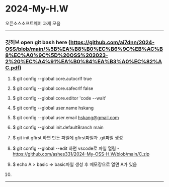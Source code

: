 # 2024-My-H.W
오픈소스소프트웨어 과제 모음


--------------------------------------------------------------------------------
### 깃허브 open git bash here (https://github.com/ai7dnn/2024-OSS/blob/main/%5B%EA%B8%B0%EC%B6%9C%EB%AC%B8%EC%A0%9C%5D%20OSS%202023-2%20%EC%A4%91%EA%B0%84%EA%B3%A0%EC%82%AC.pdf)

1. $ git config --global core.autocrlf true
2. $ git config --global core.safecrlf false
3. $ git config --global core.editor 'code --wait'
4. $ git config --global user.name hskang
5. $ git config --global user.email hskang@gmail.com
6. $ git config --global init.defaultBranch main

7. $ git init gfirst 하면 만든 파일에 gfirst파일과 .git파일 생성

8. $ git config --global --edit 하면 vscode로 파일 열림 - https://github.com/ashes331/2024-My-OSS-H.W/blob/main/C.zip

9.  $ echo A > basic => basic파일 생성 후 메모장으로 열면 A가 있음

10.  




--------------------------------------------------------------------------------

